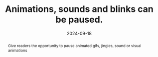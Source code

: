 ---
title: "Animations, sounds and blinks can be paused. "
abstract: Give readers the opportunity to pause animated gifs, jingles, sound or visual animations
categories:
  - Images and media
agrege: O4121-E032
opquast: 4 121
indiceebook: "32"
description: "Renewal #032"
before: "031"
weight: "032"
after: "033"
actif: "1"
layout: rules
date: 2024-09-18
tags:
  - Accessibility
  - ""
objectif:
  - Leave the user to control the animations when viewing the content.
  - Allow viewing not with equitable animations or sound content.
  - Make content accessible to disabled readers and readers
Meo:
  - "Pour les  animation visuelle d’une durée > 5 secondes ou un son d’une durée > 3 secondes, doter systématiquement l'objet multimédia des moyens de contrôle nécessaires&nbsp;: démarrage, arrêt, muet ou volume. Do not use animated graphics that are not controlled or partially controlled by the user (animated gif images in particular). In OPF metrics, indicate these metrics&nbsp;: <meta property=schema:accessibilityHazard>noFlashingHazard</meta> <meta property=schema:accessibilityHazard>noMotionSimulationHazard</meta><meta property=schema:accessibilityHazard>noSoundHazard</meta>"
Controle:
  - "On each page containing a visual animation or&nbsp;sound: Controlling the ability to stop the animation, sound or blink (pause, restart, sound volume in case)."
epubcheck: false
ace: false
humancheck: true
OPFmetadata:
  - schema accessibilityHazard noFlashingHazard
  - schema:accessibilityHazard noMotionSimulationHazard
  - schema:accessibilityHazard noSoundHazard
onixmetadata: ""
ReadiumGoToolkit: null
Source:
  - Opquast
Referentiel:
  - ""
steps:
  - Design
  - Editorial
---